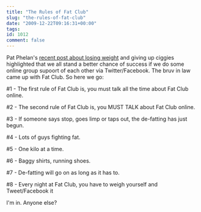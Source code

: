 ```yaml
---
title: "The Rules of Fat Club"
slug: "the-rules-of-fat-club"
date: "2009-12-22T09:16:31+00:00"
tags:
id: 1012
comment: false
---
```


Pat Phelan's [recent post about losing weight](http://patphelan.net/no-seriously-im-not-pregnant/) and giving up ciggies highlighted that we all stand a better chance of success if we do some online group supoort of each other via Twitter/Facebook. The bruv in law came up with Fat Club. So here we go:

#1 - The first rule of Fat Club is, you must talk all the time about Fat Club online.

#2 - The second rule of Fat Club is, you MUST TALK about Fat Club online.

#3 - If someone says stop, goes limp or taps out, the de-fatting has just begun.

#4 - Lots of guys fighting fat.

#5 - One kilo at a time.

#6 - Baggy shirts, running shoes.

#7 - De-fatting will go on as long as it has to.

#8 - Every night at Fat Club, you have to weigh yourself and Tweet/Facebook it

I'm in. Anyone else?
